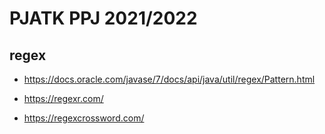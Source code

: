 # PJATK PPJ 2021/2022



## regex

- https://docs.oracle.com/javase/7/docs/api/java/util/regex/Pattern.html

- https://regexr.com/

- https://regexcrossword.com/
